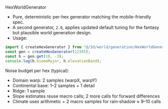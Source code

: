HexWorldGenerator

- Pure, deterministic per-hex generator matching the mobile-friendly spec.
- A second generator, `2.0`, applies updated default tuning for the fantasy
  but plausible world generation design.
- Usage:

```js
import { createHexGenerator } from "@/3d/world/generation/HexWorldGenerator.js";
const gen = createHexGenerator(12345);
const h = gen.get(10, -3);
console.log(h.biomeMajor, h.elevationBand);
```

Noise budget per hex (typical):

- Domain warp: 2 samples (warpX, warpY)
- Continental base: 1–2 samples + 1 detail
- Ridge: 1 sample
- Slope estimates reuse macro calls; 2 more calls for forward differences
- Climate uses arithmetic + 2 macro samples for rain‑shadow
  ≈ 9–10 calls
